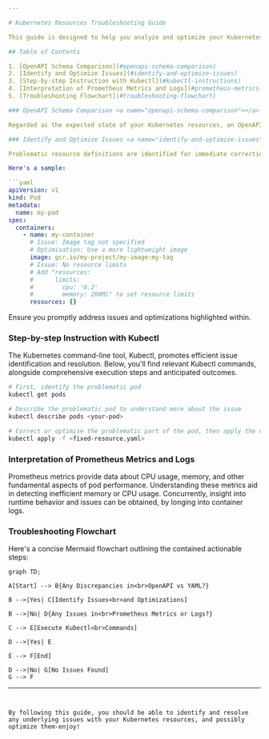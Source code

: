 ```yaml
---

# Kubernetes Resources Troubleshooting Guide

This guide is designed to help you analyze and optimize your Kubernetes resources, identify potential issues, and provide actionable solutions. We will be using the OpenAPI schema definitions, Kubernetes YAML, Prometheus metrics, and container logs as input sources.

## Table of Contents

1. [OpenAPI Schema Comparison](#openapi-schema-comparison)
2. [Identify and Optimize Issues](#identify-and-optimize-issues)
3. [Step-by-step Instruction with Kubectl](#kubectl-instructions)
4. [Interpretation of Prometheus Metrics and Logs](#prometheus-metrics-logs)
5. [Troubleshooting Flowchart](#troubleshooting-flowchart)

### OpenAPI Schema Comparison <a name="openapi-schema-comparison"></a>

Regarded as the expected state of your Kubernetes resources, an OpenAPI schema comparison will highlight notable deviations. This is realized by comparing the current status of the resources, documented by the YAML file, to their OpenAPI schema equivalent. Any discrepancies discovered will be mapped, quoted, and embedded within this guide.

### Identify and Optimize Issues <a name="identify-and-optimize-issues"></a>

Problematic resource definitions are identified for immediate correction or optimization. We've injected comments and annotations within the YAML file for easy spotting of the concerns.

Here's a sample:

```yaml
apiVersion: v1
kind: Pod
metadata:
  name: my-pod
spec:
  containers:
    - name: my-container
      # Issue: Image tag not specified
      # Optimisation: Use a more lightweight image
      image: gcr.io/my-project/my-image:my-tag
      # Issue: No resource limits
      # Add "resources:
      #      limits:
      #        cpu: '0.2'
      #        memory: 200Mi" to set resource limits
      resources: {}
```

Ensure you promptly address issues and optimizations highlighted within.

### Step-by-step Instruction with Kubectl <a name="kubectl-instructions"></a>

The Kubernetes command-line tool, Kubectl, promotes efficient issue identification and resolution. Below, you'll find relevant Kubectl commands, alongside comprehensive execution steps and anticipated outcomes.

```bash
# First, identify the problematic pod
kubectl get pods

# Describe the problematic pod to understand more about the issue
kubectl describe pods <your-pod>

# Correct or optimise the problematic part of the pod, then apply the changes
kubectl apply -f <fixed-resource.yaml>
```

### Interpretation of Prometheus Metrics and Logs <a name="prometheus-metrics-logs"></a>

Prometheus metrics provide data about CPU usage, memory, and other fundamental aspects of pod performance. Understanding these metrics aid in detecting inefficient memory or CPU usage. Concurrently, insight into runtime behavior and issues can be obtained, by longing into container logs.

### Troubleshooting Flowchart <a name="troubleshooting-flowchart"></a>

Here's a concise Mermaid flowchart outlining the contained actionable steps:

```mermaid
graph TD;

A[Start] --> B{Any Discrepancies in<br>OpenAPI vs YAML?}

B -->|Yes| C[Identify Issues<br>and Optimizations]

B -->|No| D{Any Issues in<br>Prometheus Metrics or Logs?}

C --> E[Execute Kubectl<br>Commands]

D -->|Yes| E

E --> F[End]

D -->|No| G[No Issues Found]
G --> F
```

---
```


By following this guide, you should be able to identify and resolve any underlying issues with your Kubernetes resources, and possibly optimize them-enjoy!


